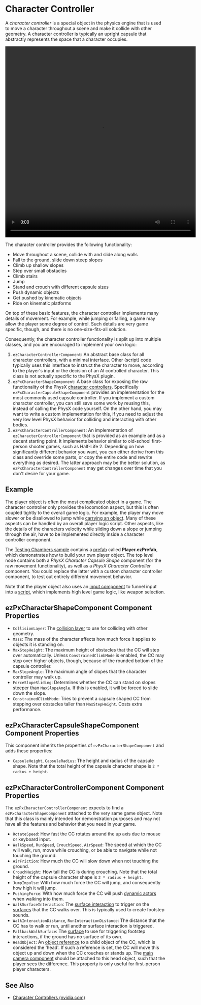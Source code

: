 # Character Controller

A *character controller* is a special object in the physics engine that is used to move a character throughout a scene and make it collide with other geometry. A character controller is typically an upright capsule that abstractly represents the space that a character occupies.

<video src="media/cc.webm" width="600" height="600" autoplay loop></video>

The character controller provides the following functionality:

* Move throughout a scene, collide with and slide along walls
* Fall to the ground, slide down steep slopes
* Climb up shallow slopes
* Step over small obstacles
* Climb stairs
* Jump
* Stand and crouch with different capsule sizes
* Push dynamic objects
* Get pushed by kinematic objects
* Ride on kinematic platforms

On top of these basic features, the character controller implements many details of movement. For example, while jumping or falling, a game may allow the player some degree of control. Such details are very game specific, though, and there is no one-size-fits-all solution.

Consequently, the character controller functionality is split up into multiple classes, and you are encouraged to implement your own logic:

1. `ezCharacterControllerComponent`: An abstract base class for all character controllers, with a minimal interface. Other (script) code typically uses this interface to instruct the character to move, according to the player's input or the decision of an AI controlled character. This class is not actually specific to the PhysX plugin.
1. `ezPxCharacterShapeComponent`: A base class for exposing the raw functionality of the PhysX [character controllers](https://gameworksdocs.nvidia.com/PhysX/4.0/documentation/PhysXGuide/Manual/CharacterControllers.html#climbing-mode). Specifically `ezPxCharacterCapsuleShapeComponent` provides an implementation for the most commonly used capsule controller. If you implement a custom character controller, you can still save some work by reusing this, instead of calling the PhysX code yourself. On the other hand, you may want to write a custom implementation for this, if you need to adjust the very low level PhysX behavior for colliding and interacting with other bodies.
1. `ezPxCharacterControllerComponent`: An implementation of `ezCharacterControllerComponent` that is provided as an example and as a decent starting point. It implements behavior similar to old-school first-person shooter games, such as Half-Life 2. Depending on how significantly different behavior you want, you can either derive from this class and override some parts, or copy the entire code and rewrite everything as desired. The latter approach may be the better solution, as `ezPxCharacterControllerComponent` may get changes over time that you don't desire for your game.

## Example

The player object is often the most complicated object in a game. The character controller only provides the locomotion aspect, but this is often coupled tightly to the overall game logic. For example, the player may move slower or be disallowed to jump while [carrying an object](physx-grab-object-component.md). Many of these aspects can be handled by an overall player logic script. Other aspects, like the details of the characters velocity while sliding down a slope or jumping through the air, have to be implemented directly inside a character controller component.

The [Testing Chambers sample](../../../../samples/testing-chambers.md) contains a [prefab](../../../prefabs/prefabs-overview.md) called **Player.ezPrefab**, which demonstrates how to build your own player object. The top level node contains both a *PhysX Character Capsule Shape* component (for the raw movement functionality), as well as a *PhysX Character Controller* component. You could replace the latter with a custom character controller component, to test out entirely different movement behavior.

Note that the player object also uses an [input component](../../../input/input-component.md) to funnel input into a [script](../../../custom-code/typescript/typescript-overview.md), which implements high level game logic, like weapon selection.

## ezPxCharacterShapeComponent Component Properties

* `CollisionLayer`: The [collision layer](../collision-shapes/physx-collision-layers.md) to use for colliding with other geometry.
* `Mass`: The mass of the character affects how much force it applies to objects it is standing on.
* `MaxStepHeight`: The maximum height of obstacles that the CC will step over automatically. Unless `ConstrainedClimbMode` is enabled, the CC may step over higher objects, though, because of the rounded bottom of the capsule controller.
* `MaxSlopeAngle`: The maximum angle of slopes that the character controller may walk up.
* `ForceSlopeSliding`: Determines whether the CC can stand on slopes steeper than `MaxSlopeAngle`. If this is enabled, it will be forced to slide down the slope.
* `ConstrainedClimbMode`: Tries to prevent a capsule shaped CC from stepping over obstacles taller than `MaxStepHeight`. Costs extra performance.

## ezPxCharacterCapsuleShapeComponent Component Properties

This component inherits the properties of `ezPxCharacterShapeComponent` and adds these properties:

* `CapsuleHeight`, `CapsuleRadius`: The height and radius of the capsule shape. Note that the total height of the capsule character shape is `2 * radius + height`.

## ezPxCharacterControllerComponent Component Properties

The `ezPxCharacterControllerComponent` expects to find a `ezPxCharacterShapeComponent` attached to the very same game object. Note that this class is mainly intended for demonstration purposes and may not have all the features and behavior that you need in your game.

* `RotateSpeed`: How fast the CC rotates around the up axis due to mouse or keyboard input.
* `WalkSpeed`, `RunSpeed`, `CrouchSpeed`, `AirSpeed`: The speed at which the CC will walk, run, move while crouching, or be able to navigate while not touching the ground.
* `AirFriction`: How much the CC will slow down when not touching the ground.
* `CrouchHeight`: How tall the CC is during crouching. Note that the total height of the capsule character shape is `2 * radius + height`.
* `JumpImpulse`: With how much force the CC will jump, and consequently how high it will jump.
* `PushingForce`: With how much force the CC will push [dynamic actors](../actors/physx-dynamic-actor-component.md) when walking into them.
* `WalkSurfaceInteraction`: The [surface interaction](../../../materials/surfaces.md#surface-interactions) to trigger on the [surfaces](../../../materials/surfaces.md) that the CC walks over. This is typically used to create footstep sounds.
* `WalkInteractionDistance`, `RunInteractionDistance`: The distance that the CC has to walk or run, until another surface interaction is triggered.
* `FallbackWalkSurface`: The [surface](../../../materials/surfaces.md) to use for triggering footstep interactions, if the ground has no surface of its own.
* `HeadObject`: An [object reference](../../../scenes/object-references.md) to a child object of the CC, which is considered the 'head'. If such a reference is set, the CC will move this object up and down when the CC crouches or stands up. The [main camera component](../../../graphics/camera-component.md) should be attached to this head object, such that the player sees the difference. This property is only useful for first-person player characters.

## See Also


* [Character Controllers (nvidia.com)](https://gameworksdocs.nvidia.com/PhysX/4.0/documentation/PhysXGuide/Manual/CharacterControllers.html)
